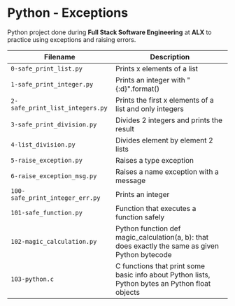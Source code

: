 # Python - Exceptions
Python project done during **Full Stack Software Engineering** at **ALX** to practice using exceptions and raising errors.

| Filename | Description |
| -------- | ----------- |
| `0-safe_print_list.py` | Prints x elements of a list |
| `1-safe_print_integer.py` | Prints an integer with "{:d}".format() |
| `2-safe_print_list_integers.py` | Prints the first x elements of a list and only integers |
| `3-safe_print_division.py` | Divides 2 integers and prints the result |
| `4-list_division.py` | Divides element by element 2 lists |
| `5-raise_exception.py` | Raises a type exception |
| `6-raise_exception_msg.py` | Raises a name exception with a message |
| `100-safe_print_integer_err.py` | Prints an integer |
| `101-safe_function.py` | Function that executes a function safely |
| `102-magic_calculation.py` | Python function def magic_calculation(a, b): that does exactly the same as given Python bytecode |
| `103-python.c` | C functions that print some basic info about Python lists, Python bytes an Python float objects |